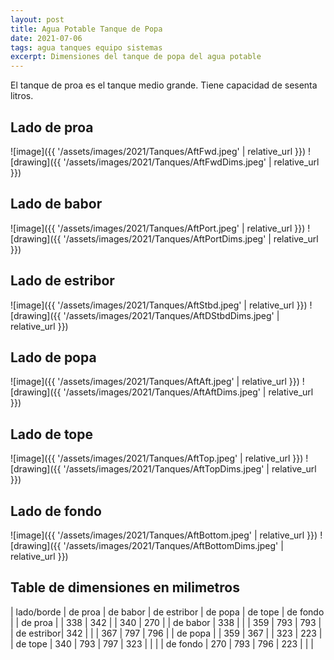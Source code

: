 ```yaml
---
layout: post
title: Agua Potable Tanque de Popa
date: 2021-07-06
tags: agua tanques equipo sistemas
excerpt: Dimensiones del tanque de popa del agua potable
---
```


El tanque de proa es el tanque medio grande. Tiene capacidad de sesenta litros.

## Lado de proa
![image]({{ '/assets/images/2021/Tanques/AftFwd.jpeg' | relative_url }})
![drawing]({{ '/assets/images/2021/Tanques/AftFwdDims.jpeg' | relative_url }})

## Lado de babor
![image]({{ '/assets/images/2021/Tanques/AftPort.jpeg' | relative_url }})
![drawing]({{ '/assets/images/2021/Tanques/AftPortDims.jpeg' | relative_url }})

## Lado de estribor
![image]({{ '/assets/images/2021/Tanques/AftStbd.jpeg' | relative_url }})
![drawing]({{ '/assets/images/2021/Tanques/AftDStbdDims.jpeg' | relative_url }})

## Lado de popa
![image]({{ '/assets/images/2021/Tanques/AftAft.jpeg' | relative_url }})
![drawing]({{ '/assets/images/2021/Tanques/AftAftDims.jpeg' | relative_url }})

## Lado de tope
![image]({{ '/assets/images/2021/Tanques/AftTop.jpeg' | relative_url }})
![drawing]({{ '/assets/images/2021/Tanques/AftTopDims.jpeg' | relative_url }})

## Lado de fondo
![image]({{ '/assets/images/2021/Tanques/AftBottom.jpeg' | relative_url }})
![drawing]({{ '/assets/images/2021/Tanques/AftBottomDims.jpeg' | relative_url }})

## Table de dimensiones en milimetros

| lado/borde | de proa | de babor | de estribor | de popa | de tope | de fondo |
| de proa    |         | 338      | 342         |         | 340     | 270      |
| de babor   | 338     |          |             | 359     | 793     | 793      |
| de estribor| 342     |          |             | 367     | 797     | 796      |
| de popa    |         | 359      | 367         |         | 323     | 223      |
| de tope    | 340     | 793      | 797         | 323     |         |          |
| de fondo   | 270     | 793      | 796         | 223     |         |          |

